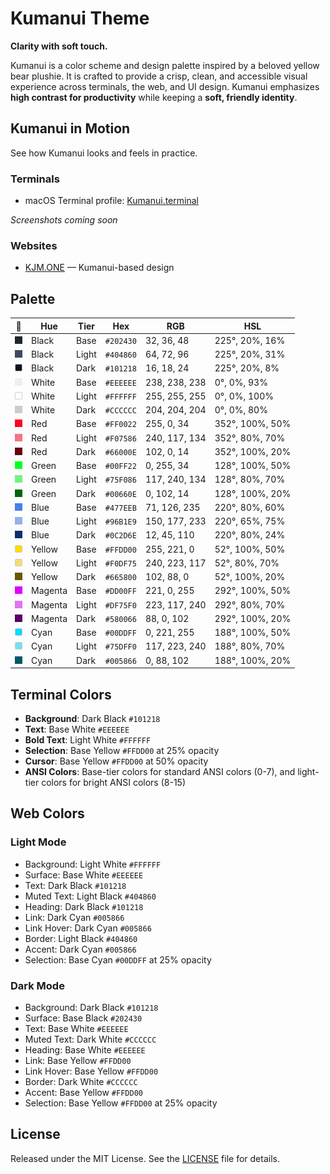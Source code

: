 # Kumanui Theme

**Clarity with soft touch.**

Kumanui is a color scheme and design palette inspired by a beloved yellow bear plushie. It is crafted to provide a crisp, clean, and accessible visual experience across terminals, the web, and UI design. Kumanui emphasizes **high contrast for productivity** while keeping a **soft, friendly identity**.


## Kumanui in Motion

See how Kumanui looks and feels in practice.

### Terminals

- macOS Terminal profile: [Kumanui.terminal](dist/macos-terminal/Kumanui.terminal)

_Screenshots coming soon_

### Websites

- [KJM.ONE](https://www.kjm.one/) — Kumanui-based design


## Palette

<!-- BEGIN:COLORS (generated from tokens/colors.yaml) -->
| 🎨 | Hue | Tier | Hex | RGB | HSL |
|---|-----|------|-----|-----|-----|
| <img src="_assets/swatches/202430.svg" width="12" height="12" alt="#202430" /> | Black    | Base  | `#202430` | 32, 36, 48 | 225°, 20%, 16% |
| <img src="_assets/swatches/404860.svg" width="12" height="12" alt="#404860" /> | Black    | Light | `#404860` | 64, 72, 96 | 225°, 20%, 31% |
| <img src="_assets/swatches/101218.svg" width="12" height="12" alt="#101218" /> | Black    | Dark  | `#101218` | 16, 18, 24 | 225°, 20%, 8% |
| <img src="_assets/swatches/EEEEEE.svg" width="12" height="12" alt="#EEEEEE" /> | White    | Base  | `#EEEEEE` | 238, 238, 238 | 0°, 0%, 93% |
| <img src="_assets/swatches/FFFFFF.svg" width="12" height="12" alt="#FFFFFF" /> | White    | Light | `#FFFFFF` | 255, 255, 255 | 0°, 0%, 100% |
| <img src="_assets/swatches/CCCCCC.svg" width="12" height="12" alt="#CCCCCC" /> | White    | Dark  | `#CCCCCC` | 204, 204, 204 | 0°, 0%, 80% |
| <img src="_assets/swatches/FF0022.svg" width="12" height="12" alt="#FF0022" /> | Red      | Base  | `#FF0022` | 255, 0, 34 | 352°, 100%, 50% |
| <img src="_assets/swatches/F07586.svg" width="12" height="12" alt="#F07586" /> | Red      | Light | `#F07586` | 240, 117, 134 | 352°, 80%, 70% |
| <img src="_assets/swatches/66000E.svg" width="12" height="12" alt="#66000E" /> | Red      | Dark  | `#66000E` | 102, 0, 14 | 352°, 100%, 20% |
| <img src="_assets/swatches/00FF22.svg" width="12" height="12" alt="#00FF22" /> | Green    | Base  | `#00FF22` | 0, 255, 34 | 128°, 100%, 50% |
| <img src="_assets/swatches/75F086.svg" width="12" height="12" alt="#75F086" /> | Green    | Light | `#75F086` | 117, 240, 134 | 128°, 80%, 70% |
| <img src="_assets/swatches/00660E.svg" width="12" height="12" alt="#00660E" /> | Green    | Dark  | `#00660E` | 0, 102, 14 | 128°, 100%, 20% |
| <img src="_assets/swatches/477EEB.svg" width="12" height="12" alt="#477EEB" /> | Blue     | Base  | `#477EEB` | 71, 126, 235 | 220°, 80%, 60% |
| <img src="_assets/swatches/96B1E9.svg" width="12" height="12" alt="#96B1E9" /> | Blue     | Light | `#96B1E9` | 150, 177, 233 | 220°, 65%, 75% |
| <img src="_assets/swatches/0C2D6E.svg" width="12" height="12" alt="#0C2D6E" /> | Blue     | Dark  | `#0C2D6E` | 12, 45, 110 | 220°, 80%, 24% |
| <img src="_assets/swatches/FFDD00.svg" width="12" height="12" alt="#FFDD00" /> | Yellow   | Base  | `#FFDD00` | 255, 221, 0 | 52°, 100%, 50% |
| <img src="_assets/swatches/F0DF75.svg" width="12" height="12" alt="#F0DF75" /> | Yellow   | Light | `#F0DF75` | 240, 223, 117 | 52°, 80%, 70% |
| <img src="_assets/swatches/665800.svg" width="12" height="12" alt="#665800" /> | Yellow   | Dark  | `#665800` | 102, 88, 0 | 52°, 100%, 20% |
| <img src="_assets/swatches/DD00FF.svg" width="12" height="12" alt="#DD00FF" /> | Magenta  | Base  | `#DD00FF` | 221, 0, 255 | 292°, 100%, 50% |
| <img src="_assets/swatches/DF75F0.svg" width="12" height="12" alt="#DF75F0" /> | Magenta  | Light | `#DF75F0` | 223, 117, 240 | 292°, 80%, 70% |
| <img src="_assets/swatches/580066.svg" width="12" height="12" alt="#580066" /> | Magenta  | Dark  | `#580066` | 88, 0, 102 | 292°, 100%, 20% |
| <img src="_assets/swatches/00DDFF.svg" width="12" height="12" alt="#00DDFF" /> | Cyan     | Base  | `#00DDFF` | 0, 221, 255 | 188°, 100%, 50% |
| <img src="_assets/swatches/75DFF0.svg" width="12" height="12" alt="#75DFF0" /> | Cyan     | Light | `#75DFF0` | 117, 223, 240 | 188°, 80%, 70% |
| <img src="_assets/swatches/005866.svg" width="12" height="12" alt="#005866" /> | Cyan     | Dark  | `#005866` | 0, 88, 102 | 188°, 100%, 20% |
<!-- END:COLORS -->


## Terminal Colors

<!-- BEGIN:TERMINAL (generated from tokens/colors.yaml) -->
- **Background**: Dark Black `#101218`
- **Text**: Base White `#EEEEEE`
- **Bold Text**: Light White `#FFFFFF`
- **Selection**: Base Yellow `#FFDD00` at 25% opacity
- **Cursor**: Base Yellow `#FFDD00` at 50% opacity
- **ANSI Colors**: Base-tier colors for standard ANSI colors (0-7), and light-tier colors for bright ANSI colors (8-15)
<!-- END:TERMINAL -->


## Web Colors

<!-- BEGIN:WEB (generated from tokens/colors.yaml) -->
### Light Mode
- Background: Light White `#FFFFFF`
- Surface: Base White `#EEEEEE`
- Text: Dark Black `#101218`
- Muted Text: Light Black `#404860`
- Heading: Dark Black `#101218`
- Link: Dark Cyan `#005866`
- Link Hover: Dark Cyan `#005866`
- Border: Light Black `#404860`
- Accent: Dark Cyan `#005866`
- Selection: Base Cyan `#00DDFF` at 25% opacity

### Dark Mode
- Background: Dark Black `#101218`
- Surface: Base Black `#202430`
- Text: Base White `#EEEEEE`
- Muted Text: Dark White `#CCCCCC`
- Heading: Base White `#EEEEEE`
- Link: Base Yellow `#FFDD00`
- Link Hover: Base Yellow `#FFDD00`
- Border: Dark White `#CCCCCC`
- Accent: Base Yellow `#FFDD00`
- Selection: Base Yellow `#FFDD00` at 25% opacity
<!-- END:WEB -->


## License
Released under the MIT License. See the [LICENSE](LICENSE) file for details.
